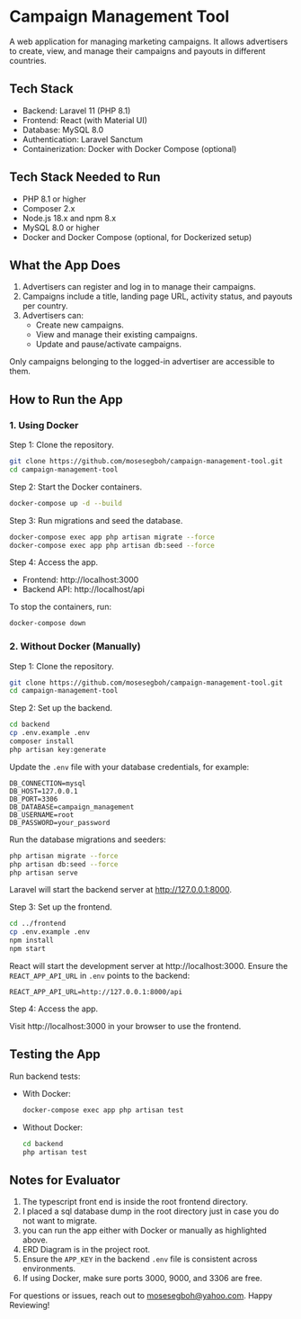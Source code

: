 # Campaign Management Tool

A web application for managing marketing campaigns. It allows advertisers to create, view, and manage their campaigns and payouts in different countries.

## Tech Stack

- Backend: Laravel 11 (PHP 8.1)
- Frontend: React (with Material UI)
- Database: MySQL 8.0
- Authentication: Laravel Sanctum
- Containerization: Docker with Docker Compose (optional)

## Tech Stack Needed to Run

- PHP 8.1 or higher
- Composer 2.x
- Node.js 18.x and npm 8.x
- MySQL 8.0 or higher
- Docker and Docker Compose (optional, for Dockerized setup)

## What the App Does

1. Advertisers can register and log in to manage their campaigns.
2. Campaigns include a title, landing page URL, activity status, and payouts per country.
3. Advertisers can:
    - Create new campaigns.
    - View and manage their existing campaigns.
    - Update and pause/activate campaigns.

Only campaigns belonging to the logged-in advertiser are accessible to them.

## How to Run the App

### 1. Using Docker

Step 1: Clone the repository.

```bash
git clone https://github.com/mosesegboh/campaign-management-tool.git
cd campaign-management-tool
```

Step 2: Start the Docker containers.

```bash
docker-compose up -d --build
```

Step 3: Run migrations and seed the database.

```bash
docker-compose exec app php artisan migrate --force
docker-compose exec app php artisan db:seed --force
```

Step 4: Access the app.

- Frontend: http://localhost:3000
- Backend API: http://localhost/api

To stop the containers, run:

```bash
docker-compose down
```

### 2. Without Docker (Manually)

Step 1: Clone the repository.

```bash
git clone https://github.com/mosesegboh/campaign-management-tool.git
cd campaign-management-tool
```

Step 2: Set up the backend.

```bash
cd backend
cp .env.example .env
composer install
php artisan key:generate
```

Update the `.env` file with your database credentials, for example:

```env
DB_CONNECTION=mysql
DB_HOST=127.0.0.1
DB_PORT=3306
DB_DATABASE=campaign_management
DB_USERNAME=root
DB_PASSWORD=your_password
```

Run the database migrations and seeders:

```bash
php artisan migrate --force
php artisan db:seed --force
php artisan serve
```

Laravel will start the backend server at http://127.0.0.1:8000.

Step 3: Set up the frontend.

```bash
cd ../frontend
cp .env.example .env
npm install
npm start
```

React will start the development server at http://localhost:3000. Ensure the `REACT_APP_API_URL` in `.env` points to the backend:

```env
REACT_APP_API_URL=http://127.0.0.1:8000/api
```

Step 4: Access the app.

Visit http://localhost:3000 in your browser to use the frontend.

## Testing the App

Run backend tests:

- With Docker:

  ```bash
  docker-compose exec app php artisan test
  ```

- Without Docker:

  ```bash
  cd backend
  php artisan test
  ```

## Notes for Evaluator

1. The typescript front end is inside the root frontend directory.
2. I placed a sql database dump in the root directory just in case you do not want to migrate.
3. you can run the app either with Docker or manually as highlighted above.
3. ERD Diagram is in the project root.
4. Ensure the `APP_KEY` in the backend `.env` file is consistent across environments.
3. If using Docker, make sure ports 3000, 9000, and 3306 are free.

For questions or issues, reach out to mosesegboh@yahoo.com. Happy Reviewing!
